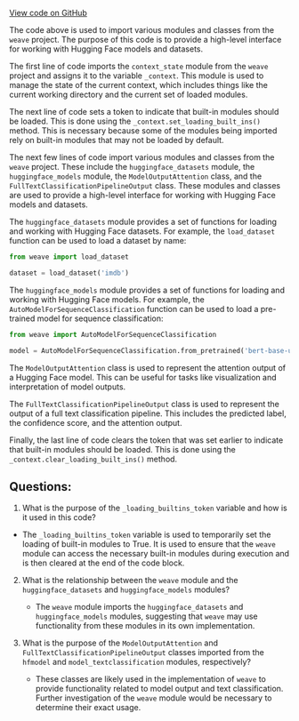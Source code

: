 [View code on GitHub](https://github.com/wandb/weave/weave/ecosystem/huggingface/__init__.py)

The code above is used to import various modules and classes from the `weave` project. The purpose of this code is to provide a high-level interface for working with Hugging Face models and datasets. 

The first line of code imports the `context_state` module from the `weave` project and assigns it to the variable `_context`. This module is used to manage the state of the current context, which includes things like the current working directory and the current set of loaded modules.

The next line of code sets a token to indicate that built-in modules should be loaded. This is done using the `_context.set_loading_built_ins()` method. This is necessary because some of the modules being imported rely on built-in modules that may not be loaded by default.

The next few lines of code import various modules and classes from the `weave` project. These include the `huggingface_datasets` module, the `huggingface_models` module, the `ModelOutputAttention` class, and the `FullTextClassificationPipelineOutput` class. These modules and classes are used to provide a high-level interface for working with Hugging Face models and datasets.

The `huggingface_datasets` module provides a set of functions for loading and working with Hugging Face datasets. For example, the `load_dataset` function can be used to load a dataset by name:

```python
from weave import load_dataset

dataset = load_dataset('imdb')
```

The `huggingface_models` module provides a set of functions for loading and working with Hugging Face models. For example, the `AutoModelForSequenceClassification` function can be used to load a pre-trained model for sequence classification:

```python
from weave import AutoModelForSequenceClassification

model = AutoModelForSequenceClassification.from_pretrained('bert-base-uncased')
```

The `ModelOutputAttention` class is used to represent the attention output of a Hugging Face model. This can be useful for tasks like visualization and interpretation of model outputs.

The `FullTextClassificationPipelineOutput` class is used to represent the output of a full text classification pipeline. This includes the predicted label, the confidence score, and the attention output.

Finally, the last line of code clears the token that was set earlier to indicate that built-in modules should be loaded. This is done using the `_context.clear_loading_built_ins()` method.
## Questions: 
 1. What is the purpose of the `_loading_builtins_token` variable and how is it used in this code?
   - The `_loading_builtins_token` variable is used to temporarily set the loading of built-in modules to True. It is used to ensure that the `weave` module can access the necessary built-in modules during execution and is then cleared at the end of the code block.
   
2. What is the relationship between the `weave` module and the `huggingface_datasets` and `huggingface_models` modules?
   - The `weave` module imports the `huggingface_datasets` and `huggingface_models` modules, suggesting that `weave` may use functionality from these modules in its own implementation.
   
3. What is the purpose of the `ModelOutputAttention` and `FullTextClassificationPipelineOutput` classes imported from the `hfmodel` and `model_textclassification` modules, respectively?
   - These classes are likely used in the implementation of `weave` to provide functionality related to model output and text classification. Further investigation of the `weave` module would be necessary to determine their exact usage.